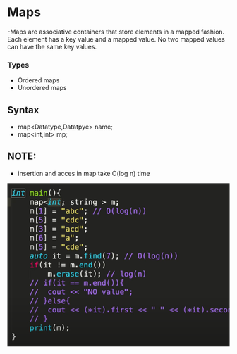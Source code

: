 # Maps
-Maps are associative containers that store elements in a mapped fashion. Each element has a key value and a mapped value. No two mapped values can have the same key values.

### Types 
- Ordered maps 
- Unordered maps

## Syntax
- map<Datatype,Datatpye> name;
- map<int,int> mp;

## NOTE:
- insertion and acces in map take O(log n) time

![map code](map.png)